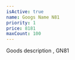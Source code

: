 ```yaml
---
isActive: true
name: Googs Name N81
priority: 1
price: 8181
maxCount: 100
---
```


Goods description , GN81